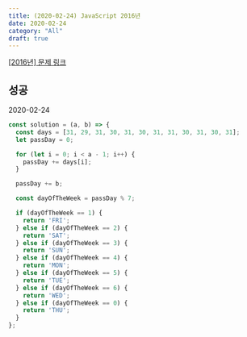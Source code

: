 ```yaml
---
title: (2020-02-24) JavaScript 2016년
date: 2020-02-24
category: "All"
draft: true
---
```


[[2016년] 문제 링크](https://programmers.co.kr/learn/courses/30/lessons/12901)

## 성공

2020-02-24

```javascript
const solution = (a, b) => {
  const days = [31, 29, 31, 30, 31, 30, 31, 31, 30, 31, 30, 31];
  let passDay = 0;

  for (let i = 0; i < a - 1; i++) {
    passDay += days[i];
  }

  passDay += b;

  const dayOfTheWeek = passDay % 7;

  if (dayOfTheWeek == 1) {
    return 'FRI';
  } else if (dayOfTheWeek == 2) {
    return 'SAT';
  } else if (dayOfTheWeek == 3) {
    return 'SUN';
  } else if (dayOfTheWeek == 4) {
    return 'MON';
  } else if (dayOfTheWeek == 5) {
    return 'TUE';
  } else if (dayOfTheWeek == 6) {
    return 'WED';
  } else if (dayOfTheWeek == 0) {
    return 'THU';
  }
};
```
